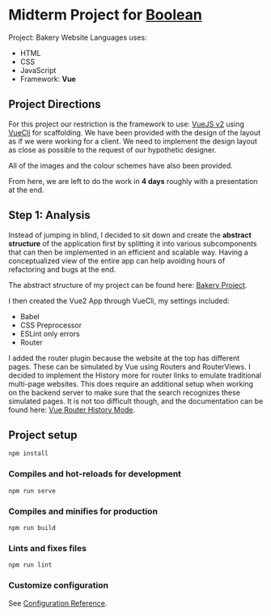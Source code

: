 # Midterm Project for [Boolean](https://boolean.careers/)

Project: Bakery Website
Languages uses:

* HTML
* CSS
* JavaScript
* Framework: **Vue**

## Project Directions

For this project our restriction is the framework to use: [VueJS v2](https://v2.vuejs.org/) using [VueCli](https://cli.vuejs.org/) for scaffolding.
We have been provided with the design of the layout as if we were working for a client. We need to implement the design layout as close as possible to the request of our hypothetic designer.

All of the images and the colour schemes have also been provided.

From here, we are left to do the work in **4 days** roughly with a presentation at the end.

## Step 1: Analysis

Instead of jumping in blind, I decided to sit down and create the **abstract structure** of the application first by splitting it into various subcomponents that can then be implemented in an efficient and scalable way. Having a conceptualized view of the entire app can help avoiding hours of refactoring and bugs at the end.

The abstract structure of my project can be found here: [Bakery Project](https://www.figma.com/file/8rrldVduPNee50hDXEfqFx/Boolean-Project-%2F-Case-Study%3A-Bakery?node-id=0%3A1).

I then created the Vue2 App through VueCli, my settings included:

* Babel
* CSS Preprocessor
* ESLint only errors
* Router

I added the router plugin because the website at the top has different pages. These can be simulated by Vue using Routers and RouterViews. I decided to implement the History more for router links to emulate traditional multi-page websites. This does require an additional setup when working on the backend server to make sure that the search recognizes these simulated pages. It is not too difficult though, and the documentation can be found here: [Vue Router History Mode](https://v3.router.vuejs.org/guide/essentials/history-mode.html).

## Project setup

```shell
npm install
```

### Compiles and hot-reloads for development

```shell
npm run serve
```

### Compiles and minifies for production

```shell
npm run build
```

### Lints and fixes files

```shell
npm run lint
```

### Customize configuration

See [Configuration Reference](https://cli.vuejs.org/config/).

